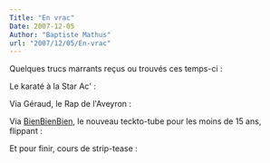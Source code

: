 ```yaml
---
Title: "En vrac"
Date: 2007-12-05
Author: "Baptiste Mathus"
url: "2007/12/05/En-vrac"
---
```




Quelques trucs marrants reçus ou trouvés ces temps-ci :

Le karaté à la Star Ac' :

Via Géraud, le Rap de l'Aveyron :

Via
[BienBienBien](http://bienbienbien.net/2007/12/04/la-vie-a-200-a-lheure-sur-ordinateur/),
le nouveau teckto-tube pour les moins de 15 ans, flippant :

Et pour finir, cours de strip-tease :

